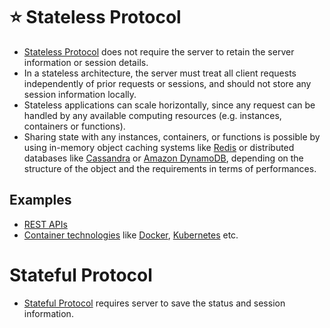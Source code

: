 # :star: Stateless Protocol
- [Stateless Protocol](https://www.geeksforgeeks.org/difference-between-stateless-and-stateful-protocol/) does not require the server to retain the server information or session details.
- In a stateless architecture, the server must treat all client requests independently of prior requests or sessions, and should not store any session information locally.
- Stateless applications can scale horizontally, since any request can be handled by any available computing resources (e.g. instances, containers or functions).
- Sharing state with any instances, containers, or functions is possible by using in-memory object caching systems like [Redis](../1_Databases/8_Caching-InMemory-Databases/Redis) or distributed databases like [Cassandra](../1_Databases/11_WideColumn-Databases/ApacheCasandra.md) or [Amazon DynamoDB](https://github.com/Anshul619/AWS-Services/tree/main/1_Databases/AmazonDynamoDB/Readme.md), depending on the structure of the object and the requirements in terms of performances.

## Examples
- [REST APIs](../8_API-Protocols/REST.md)
- [Container technologies](../../DevOps-SRE/2_ContainerOrchestration/Readme.md) like [Docker](../../DevOps-SRE/1_Containers/Docker/Readme.md), [Kubernetes](../../DevOps-SRE/2_ContainerOrchestration/Kubernates/Readme.md) etc.

# Stateful Protocol
- [Stateful Protocol](https://www.geeksforgeeks.org/difference-between-stateless-and-stateful-protocol/) requires server to save the status and session information.